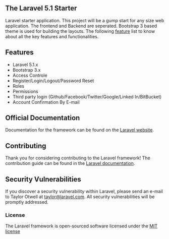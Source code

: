 ## The Laravel 5.1 Starter 

Laravel starter application. This project will be a gump start for any size web application. The frontend and Backend are seperated. Bootstrap 3 based theme is used for building the layouts. The following [feature](#feature) list to know about all the key features and functionalities. 

<a name="feature"></a>
## Features
* Laravel 5.1.x
* Bootstrap 3.x
* Access Controle
 * Register/Login/Logout/Password Reset
 * Roles
 * Permissions
 * Third party login (Github/Facebook/Twitter/Google/Linked In/BitBucket)
 * Account Confirmation By E-mail


## Official Documentation

Documentation for the framework can be found on the [Laravel website](http://laravel.com/docs).

## Contributing

Thank you for considering contributing to the Laravel framework! The contribution guide can be found in the [Laravel documentation](http://laravel.com/docs/contributions).

## Security Vulnerabilities

If you discover a security vulnerability within Laravel, please send an e-mail to Taylor Otwell at taylor@laravel.com. All security vulnerabilities will be promptly addressed.

### License

The Laravel framework is open-sourced software licensed under the [MIT license](http://opensource.org/licenses/MIT)
